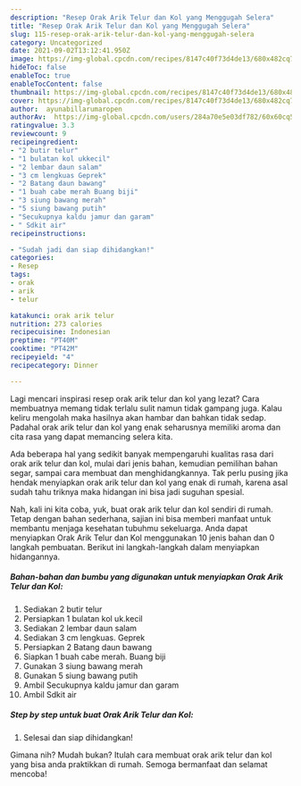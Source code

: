 ```yaml
---
description: "Resep Orak Arik Telur dan Kol yang Menggugah Selera"
title: "Resep Orak Arik Telur dan Kol yang Menggugah Selera"
slug: 115-resep-orak-arik-telur-dan-kol-yang-menggugah-selera
category: Uncategorized
date: 2021-09-02T13:12:41.950Z
image: https://img-global.cpcdn.com/recipes/8147c40f73d4de13/680x482cq70/orak-arik-telur-dan-kol-foto-resep-utama.jpg
hideToc: false
enableToc: true
enableTocContent: false
thumbnail: https://img-global.cpcdn.com/recipes/8147c40f73d4de13/680x482cq70/orak-arik-telur-dan-kol-foto-resep-utama.jpg
cover: https://img-global.cpcdn.com/recipes/8147c40f73d4de13/680x482cq70/orak-arik-telur-dan-kol-foto-resep-utama.jpg
author:  ayunabillarumaropen
authorAv:  https://img-global.cpcdn.com/users/284a70e5e03df782/60x60cq50/avatar.jpg
ratingvalue: 3.3
reviewcount: 9
recipeingredient:
- "2 butir telur"
- "1 bulatan kol ukkecil"
- "2 lembar daun salam"
- "3 cm lengkuas Geprek"
- "2 Batang daun bawang"
- "1 buah cabe merah Buang biji"
- "3 siung bawang merah"
- "5 siung bawang putih"
- "Secukupnya kaldu jamur dan garam"
- " Sdkit air"
recipeinstructions:

- "Sudah jadi dan siap dihidangkan!"
categories:
- Resep
tags:
- orak
- arik
- telur

katakunci: orak arik telur 
nutrition: 273 calories
recipecuisine: Indonesian
preptime: "PT40M"
cooktime: "PT42M"
recipeyield: "4"
recipecategory: Dinner

---
```



Lagi mencari inspirasi resep orak arik telur dan kol yang lezat? Cara membuatnya memang tidak terlalu sulit namun tidak gampang juga. Kalau keliru mengolah maka hasilnya akan hambar dan bahkan tidak sedap. Padahal orak arik telur dan kol yang enak seharusnya memiliki aroma dan cita rasa yang dapat memancing selera kita.


Ada beberapa hal yang sedikit banyak mempengaruhi kualitas rasa dari orak arik telur dan kol, mulai dari jenis bahan, kemudian pemilihan bahan segar, sampai cara membuat dan menghidangkannya. Tak perlu pusing jika hendak menyiapkan orak arik telur dan kol yang enak di rumah, karena asal sudah tahu triknya maka hidangan ini bisa jadi suguhan spesial.




Nah, kali ini kita coba, yuk, buat orak arik telur dan kol sendiri di rumah. Tetap dengan bahan sederhana, sajian ini bisa memberi manfaat untuk membantu menjaga kesehatan tubuhmu sekeluarga. Anda dapat menyiapkan Orak Arik Telur dan Kol menggunakan 10 jenis bahan dan 0 langkah pembuatan. Berikut ini langkah-langkah dalam menyiapkan hidangannya.

<!--inarticleads1-->

##### Bahan-bahan dan bumbu yang digunakan untuk menyiapkan Orak Arik Telur dan Kol:

1. Sediakan 2 butir telur
1. Persiapkan 1 bulatan kol uk.kecil
1. Sediakan 2 lembar daun salam
1. Sediakan 3 cm lengkuas. Geprek
1. Persiapkan 2 Batang daun bawang
1. Siapkan 1 buah cabe merah. Buang biji
1. Gunakan 3 siung bawang merah
1. Gunakan 5 siung bawang putih
1. Ambil Secukupnya kaldu jamur dan garam
1. Ambil  Sdkit air




<!--inarticleads2-->

##### Step by step untuk buat Orak Arik Telur dan Kol:


1. Selesai dan siap dihidangkan!



Gimana nih? Mudah bukan? Itulah cara membuat orak arik telur dan kol yang bisa anda praktikkan di rumah. Semoga bermanfaat dan selamat mencoba!
